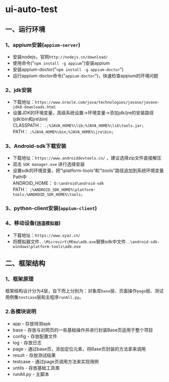 # ui-auto-test
## 一、运行环境
### 1、appium安装(`appium-server`)
* 安装nodejs，官网`http://nodejs.cn/download/`
* 使用命令("`npm install -g appium`")安装appium
* 安装appium-doctor("`npm install -g appium-doctor`")
* 运行appium-doctor命令("`appium-doctor`")，快速检查appium的环境问题
### 2、jdk安装
* 下载地址：`https://www.oracle.com/java/technologies/javase/javase-jdk8-downloads.html`
* 设置JDK的环境变量，高级系统设置->环境变量->添加jdk/jre的安装路径(jdk\bin和jre\bin)
<br>CLASSPATH： `.;%JAVA_HOME%\lib;%JAVA_HOME%\lib\tools.jar;`
<br>PATH： `;%JAVA_HOME%\bin;%JAVA_HOME%\jre\bin;`
### 3、Android-sdk下载安装
* 下载地址：`https://www.androiddevtools.cn/` ，建议选择zip文件直接解压
* 双击 `SDK manager.exe` 进行选择安装
* 设置sdk的环境变量，把”\platform-tools“和”\tools”路径追加到系统环境变量Path中
<br>ANDROID_HOME： `D:\android\android-sdk`
<br>PATH： `;%ANDROID_SDK_HOME%\platform-tools;%ANDROID_SDK_HOME%\tools;`
### 3、python-client安装(`appium-client`)
### 4、移动设备(`逍遥模拟器`)
* 下载地址：`https://www.xyaz.cn/`
* 将模拟器文件`..\Microvirt\MEmu\adb.exe`替换sdk中文件`..\android-sdk-windows\platform-tools\adb.exe`
## 二、框架结构
### 1、框架原理
框架结构设计分为4层，自下而上分别为：对象库`base`层、页面操作`page`层、测试用例集`testcase`层和主程序`runAll.py`。
### 2.各模块说明
* app - 存放待测apk
* base - 存放与对网页的一些基础操作并进行封装Base页适用于整个项目
* config - 存放配置文件
* log - 存放日志
* page - 通过base页，添加定位元素，将Base页封装的方法拿来调用
* result - 存放测试结果
* testcase - 通过page页调用方法来实现用例
* untils - 存放基础工具类
* runAll.py - 主脚本
